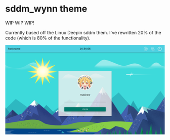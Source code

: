 sddm_wynn theme
===============

WIP WIP WIP!

Currently based off the Linux Deepin sddm them.  I've rewritten 20% of the code (which is 80% of the functionality).

![Screenshot](screenshot.png)
